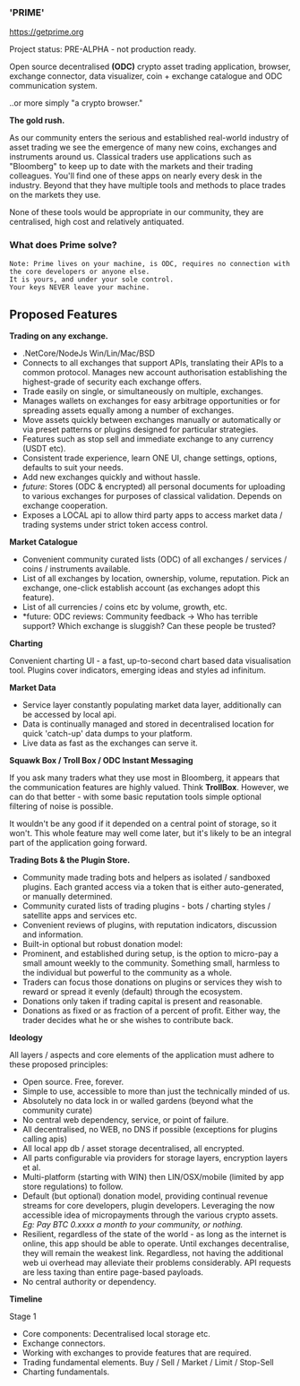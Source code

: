### 'PRIME'

https://getprime.org

Project status: PRE-ALPHA - not production ready.

Open source decentralised **(ODC)** crypto asset trading application, browser, exchange connector, data visualizer, coin + exchange catalogue and ODC communication system.

..or more simply "a crypto browser."

**The gold rush.**

As our community enters the serious and established real-world industry of asset trading we see the emergence of many new coins, exchanges and instruments around us. Classical traders use applications such as "Bloomberg" to keep up to date with the markets and their trading colleagues. You'll find one of these apps on nearly every desk in the industry. Beyond that they have multiple tools and methods to place trades on the markets they use.

None of these tools would be appropriate in our community, they are centralised, high cost and relatively antiquated. 

### What does Prime solve?
```
Note: Prime lives on your machine, is ODC, requires no connection with the core developers or anyone else. 
It is yours, and under your sole control.
Your keys NEVER leave your machine.
```

## Proposed Features ##

**Trading on any exchange.**

* .NetCore/NodeJs Win/Lin/Mac/BSD
* Connects to all exchanges that support APIs, translating their APIs to a common protocol. Manages new account authorisation establishing the highest-grade of security each exchange offers.
* Trade easily on single, or simultaneously on multiple, exchanges.
* Manages wallets on exchanges for easy arbitrage opportunities or for spreading assets equally among a number of exchanges. 
* Move assets quickly between exchanges manually or automatically or via preset patterns or plugins designed for particular strategies.
* Features such as stop sell and immediate exchange to any currency (USDT etc).
* Consistent trade experience, learn ONE UI, change settings, options, defaults to suit your needs.
* Add new exchanges quickly and without hassle.
* *future*: Stores (ODC & encrypted) all personal documents for uploading to various exchanges for purposes of classical validation. Depends on exchange cooperation.
* Exposes a LOCAL api to allow third party apps to access market data / trading systems under strict token access control.
 
**Market Catalogue**

* Convenient community curated lists (ODC) of all exchanges / services / coins / instruments available. 
* List of all exchanges by location, ownership, volume, reputation. Pick an exchange, one-click establish account (as exchanges adopt this feature).
* List of all currencies / coins etc by volume, growth, etc. 
* *future: ODC reviews: Community feedback -> Who has terrible support? Which exchange is sluggish? Can these people be trusted?
 
**Charting**

Convenient charting UI - a fast, up-to-second chart based data visualisation tool. Plugins cover indicators, emerging ideas and styles ad infinitum.
 
**Market Data**

* Service layer constantly populating market data layer, additionally can be accessed by local api.
* Data is continually managed and stored in decentralised location for quick 'catch-up' data dumps to your platform.
* Live data as fast as the exchanges can serve it.
 
**Squawk Box / Troll Box / ODC Instant Messaging**

If you ask many traders what they use most in Bloomberg, it appears that the communication features are highly valued. Think **TrollBox**. However, we can do that better - with some basic reputation tools simple optional filtering of noise is possible.

It wouldn't be any good if it depended on a central point of storage, so it won't. This whole feature may well come later, but it's likely to be an integral part of the application going forward.
 
**Trading Bots & the Plugin Store.**

* Community made trading bots and helpers as isolated / sandboxed plugins. Each granted access via a token that is either auto-generated, or manually determined.
* Community curated lists of trading plugins - bots / charting styles / satellite apps and services etc. 
* Convenient reviews of plugins, with reputation indicators, discussion and information.
* Built-in optional but robust donation model:
* Prominent, and established during setup, is the option to micro-pay a small amount weekly to the community. Something small, harmless to the individual but powerful to the community as a whole. 
* Traders can focus those donations on plugins or services they wish to reward or spread it evenly (default) through the ecosystem.
* Donations only taken if trading capital is present and reasonable.
* Donations as fixed or as fraction of a percent of profit. Either way, the trader decides what he or she wishes to contribute back.

**Ideology**

All layers / aspects and core elements of the application must adhere to these proposed principles:
 
* Open source. Free, forever.
* Simple to use, accessible to more than just the technically minded of us.
* Absolutely no data lock in or walled gardens (beyond what the community curate)
* No central web dependency, service, or point of failure.
* All decentralised, no WEB, no DNS if possible (exceptions for plugins calling apis)
* All local app db / asset storage decentralised, all encrypted.
* All parts configurable via providers for storage layers, encryption layers et al.
* Multi-platform (starting with WIN) then LIN/OSX/mobile (limited by app store regulations) to follow.
* Default (but optional) donation model, providing continual revenue streams for core developers, plugin developers. Leveraging the now accessible idea of micropayments through the various crypto assets. 
*Eg: Pay BTC 0.xxxx a month to your community, or nothing.*
* Resilient, regardless of the state of the world - as long as the internet is online, this app should be able to operate.
Until exchanges decentralise, they will remain the weakest link. Regardless, not having the additional web ui overhead may alleviate their problems considerably. API requests are less taxing than entire page-based payloads.
* No central authority or dependency.
 
**Timeline**

Stage 1

* Core components: Decentralised local storage etc.
* Exchange connectors. 
* Working with exchanges to provide features that are required.
* Trading fundamental elements. Buy / Sell / Market / Limit / Stop-Sell 
* Charting fundamentals. 
